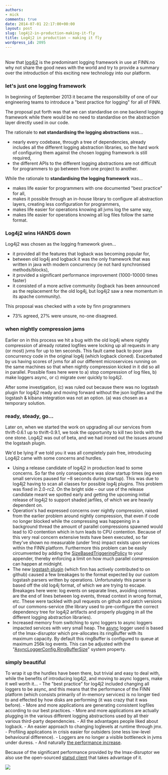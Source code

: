 ```yaml
---
authors:
- mick
comments: true
date: 2014-07-01 22:17:00+00:00
layout: post
slug: log4j2-in-production-making-it-fly
title: Log4j2 in production – making it fly
wordpress_id: 2095
---
```


<br/>
Now that <a href="http://logging.apache.org/log4j/2.x/">log4j2</a> is the predominant logging framework in use at FINN.no why not share the good news with the world and try to provide a summary over the introduction of this exciting new technology into our platform.

<h3>let's just one logging framework</h3>
In beginning of September 2013 it became the responsibility of one of our engineering teams to introduce a "best practice for logging" for all of FINN.

The proposal put forth was that we can standardise on one backend logging framework while there would be no need to standardise on the abstraction layer directly used in our code.

The rationale to <strong>not standardising the logging abstractions</strong> was…

- nearly every codebase, through a tree of dependencies, already includes all the different logging abstraction libraries, so the hard work of configuring them against the chosen logging framework is still required,
- the different APIs to the different logging abstractions are not difficult for programmers to go between from one project to another.

While the rationale to <strong>standardising the logging framework</strong> was…  
- makes life easier for programmers with one documented "best practice" for all,  
- makes it possible through an in-house library to configure all abstraction layers, creating less configuration for programmers,
- makes life easier for operations knowing all jvms log the same way,  
- makes life easier for operations knowing all log files follow the same format.


<h3>Log4j2 wins HANDS down</h3>

Log4j2 was chosen as the logging framework given…
- it provided all the features that logback was becoming popular for,  
- between old log4j and logback it was the only framework that was written in java with modern concurrency (ie not hard synchronised methods/blocks),  
- it provided a significant performance improvement (1000-10000 times faster)  
- it consisted of a more active community (logback has been announced as the replacement for the old log4j, but log4j2 saw a new momentum in its apache community).

This proposal was checked with a vote by finn programmers
- 73% agreed, 27% were unsure, no-one disagreed.


<h3>when nightly compression jams</h3>
Earlier on in this process we hit a bug with the old log4j where nightly compression of already rotated logfiles were locking up all requests in any (or most) jvms for up to ten seconds. This fault came back to poor java concurrency code in the original log4j (which logback cloned). Exacerbated by us having scores of jvms for all our different microservices running on the same machines so that when nightly compression kicked in it did so all in parallel.  Possible fixes here were to  
a) stop compression of log files,  
b) make loggers async, or  
c) migrate over quickly to log4j2.

After some investigation, (c) was ruled out because there was no logstash plugin for log4j2 ready and moving forward without the json logfiles and the logstash & kibana integration was not an option. (a) was chosen as a temporary solution.


<h3>ready, steady, go…</h3>
Later on, when we started the work on upgrading all our services from thrift-0.6.1 up to thrift-0.9.1, we took the opportunity to kill two birds with the one stone. Log4j2 was out of beta, and we had ironed out the issues around the logstash plugin.

We'd be lying if we told you it was all completely pain free,
introducing Log4j2 came with some concerns and hurdles.

- Using a release candidate of log4j2 in production lead to some concerns. So far the only consequence was slow startup times (eg even small services paused for ~8 seconds during startup). This was due to log4j2 having to scan all classes for possible log4j plugins. This problem was fixed in 2.0-rc2. On the bright side – our use of the release candidate meant we spotted early and getting the upcoming initial release of log4j2 to support shaded jarfiles, of which we are heavily dependent on.
- Operation's had expressed concerns over nightly compression, raised from the earlier problem around nightly compression, that even if code no longer blocked while the compressing was happening in a background thread the amount of parallel compressions spawned would lead to IO contention which in turn leads to CPU contention. Because of this very real concern extensive tests have been executed, so far they've shown no measurable (under 1ms) impact exists upon services within the FINN platform. Furthermore this problem can be easily circumvented by adding the <a href="http://logging.apache.org/log4j/2.x/manual/appenders.html#TriggeringPolicies">SizeBasedTriggeringPolicy</a> to your appender, thereby enforcing a limit on how much parallel compression can happen at midnight.
- The new <a href="https://github.com/finn-no/log4j2-logstash-jsonevent-layout">logstash plugin</a> (which finn has actively contributed to on github) caused a few breakages to the format expected by our custom logstash parsers written by operations. Unfortunately this parser is based off the old log4j format, of which we are trying to escape. Breakages here were: log events on separate lines, avoiding commas are the end of lines between log events, thread context in wrong format, etc. These were tackled with pull requests on github and patch versions of our commons-service (the library used to pre-configure the correct dependency tree for log4j2 artifacts and properly plugging in all the different logging abstraction libraries).
- Increased memory from switching to sync loggers to async loggers impacted services with very small heap. The <a href="http://logging.apache.org/log4j/2.x/manual/async.html#AllAsync">async</a> logger used is based of the lmax-disruptor which pre-allocates its ringBuffer with its maximum capacity. By default this ringBuffer is configured to queue at maximum 256k log events. This can be adjusted with the "<a href="http://logging.apache.org/log4j/2.x/manual/async.html#MixedSync-Async">AsyncLoggerConfig.RingBufferSize</a>" system property.


<h3>simply beautiful</h3>
To wrap it up the hurdles have been there, but trivial and easy to deal with, while the benefits of introducing log4j2, and moving to async loggers, make it well worth it…
- The "best practice" for log4j2 included changing all loggers to be async, and this means that the performance of the FINN platform (which consists primarily of in-memory services) is no longer tied to and effected by how disks are performing (it was crazy that it was before).
- More and more applications are generating consistent logfiles according to our best practices.
- More and more applications are actually plugging in the various different logging abstractions used by all their various third-party dependencies.
- All the advantages people liked about logback.
- An easier approach to changing loglevels at runtime through jmx.
- Profiling applications in crisis easier for outsiders (one less low-level behavioural difference).
- Loggers are no longer a visible bottleneck in jvms under duress.
- And naturally <a href="http://www.javacodegeeks.com/2013/07/log4j-2-performance-close-to-insane.html">the performance increase</a>.

Because of the significant performance provided by the lmax-disruptor we also use the open-sourced <a href="https://github.com/finn-no/statsd-lmax-disruptor-client">statsd client</a> that takes advantage of it.

<a href="http://www.deviantart.com/art/Fire-and-Ice-129732715"><img src="http://wever.org/Fire_and_Ice_by_Canadian_fast_food.jpg"/></a>